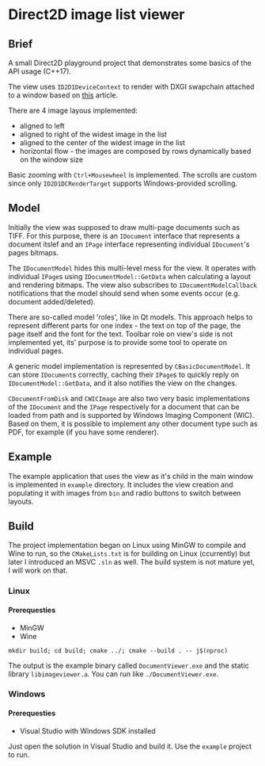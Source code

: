 # Direct2D image list viewer

## Brief

A small Direct2D playground project that demonstrates some basics of the API usage (C++17).

The view uses `ID2D1DeviceContext` to render with DXGI swapchain attached to a window based on [this](https://learn.microsoft.com/en-us/archive/msdn-magazine/2013/may/windows-with-c-introducing-direct2d-1-1) article.

There are 4 image layous implemented:
- aligned to left
- aligned to right of the widest image in the list
- aligned to the center of the widest image in the list
- horizontal flow - the images are composed by rows dynamically based on the window size

Basic zooming with `Ctrl+Mousewheel` is implemented. The scrolls are custom since only `ID2D1DCRenderTarget` supports Windows-provided scrolling.

## Model
Initially the view was supposed to draw multi-page documents such as TIFF. For this purpose, there is an `IDocument` interface that represents a document itslef and an `IPage` interface representing individual `IDocument`'s pages bitmaps.

The `IDocumentModel` hides this multi-level mess for the view. It operates with individual `IPage`s using `IDocumentModel::GetData` when calculating a layout and rendering bitmaps. The view also subscribes to `IDocumentModelCallback` notifications that the model should send when some events occur (e.g. document added/deleted).

There are so-called model 'roles', like in Qt models. This approach helps to represent different parts for one index - the text on top of the page, the page itself and the font for the text. Toolbar role on view's side is not implemented yet, its' purpose is to provide some tool to operate on individual pages.

A generic model implementation is represented by `CBasicDocumentModel`. It can store `IDocument`s correctly, caching their `IPage`s to quickly reply on `IDocumentModel::GetData`, and it also notifies the view on the changes.

`CDocumentFromDisk` and `CWICImage` are also two very basic implementations of the `IDocument` and the `IPage` respectively for a document that can be loaded from path and is supported by Windows Imaging Component (WIC). Based on them, it is possible to implement any other document type such as PDF, for example (if you have some renderer).

## Example
The example application that uses the view as it's child in the main window is implemented in `example` directory. It includes the view creation and populating it with images from `bin` and radio buttons to switch between layouts.

## Build
The project implementation began on Linux using MinGW to compile and Wine to run, so the `CMakeLists.txt` is for building on Linux (ccurrently) but later I introduced an MSVC `.sln` as well. The build system is not mature yet, I will work on that.

### Linux
#### Prerequesties
 - MinGW
 - Wine

```
mkdir build; cd build; cmake ../; cmake --build . -- j$(nproc)
```
The output is the example binary called `DocumentViewer.exe` and the static library `libimageviewer.a`. You can run like `./DocumentViewer.exe`.

### Windows
#### Prerequesties
- Visual Studio with Windows SDK installed

Just open the solution in Visual Studio and build it. Use the `example` project to run.